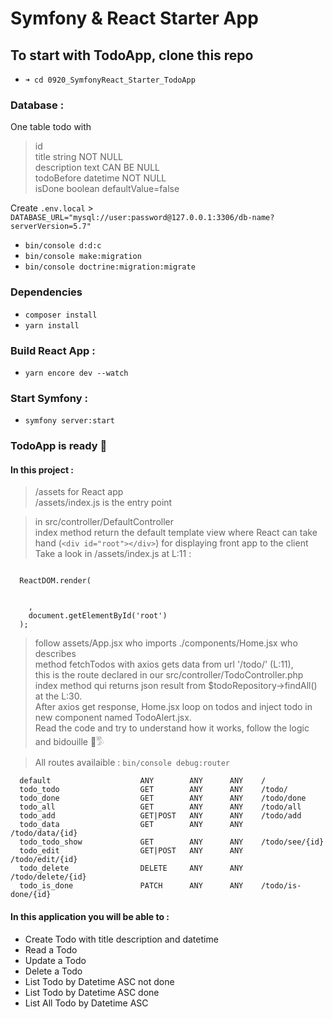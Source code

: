 # Symfony & React Starter App

## To start with TodoApp, clone this repo  

- ``` ➜ cd 0920_SymfonyReact_Starter_TodoApp ``` 

### Database : 

One table todo with 
> id <br>
> title string NOT NULL <br>
> description text CAN BE NULL <br>
> todoBefore datetime NOT NULL <br> 
> isDone boolean defaultValue=false <br>

Create `.env.local` > `DATABASE_URL="mysql://user:password@127.0.0.1:3306/db-name?serverVersion=5.7"`

- ``` bin/console d:d:c ``` 
- ``` bin/console make:migration ``` 
- ``` bin/console doctrine:migration:migrate ``` 

### Dependencies
- ``` composer install ```
- ``` yarn install ```

### Build React App :
- ``` yarn encore dev --watch ```


### Start Symfony :
- ``` symfony server:start ```


### TodoApp is ready 🤌


#### In this project :

> /assets for React app <br>
> /assets/index.js is the entry point
  
> in src/controller/DefaultController <br> 
  index method return the default template view where React can take hand (`<div id="root"></div>`) for displaying front app to the client <br>
  Take a look in /assets/index.js at L:11 : 
  <pre><code>
  ReactDOM.render(
    <React.StrictMode>
    <App />
    </React.StrictMode>,
    document.getElementById('root')
  );
</code></pre>

> follow assets/App.jsx who imports ./components/Home.jsx who describes <br> method fetchTodos with axios gets data from url '/todo/' (L:11), <br> 
  this is the route declared in our src/controller/TodoController.php index method qui returns json result from $todoRepository->findAll() at the L:30. <br> 
  After axios get response, Home.jsx loop on todos and inject todo in new component named TodoAlert.jsx. <br> 
  Read the code and try to understand how it works, follow the logic and bidouille 🔧𓀄 <br>

> All routes availaible : ``` bin/console debug:router ```
```
  default                    ANY        ANY      ANY    /                                  
  todo_todo                  GET        ANY      ANY    /todo/                             
  todo_done                  GET        ANY      ANY    /todo/done                         
  todo_all                   GET        ANY      ANY    /todo/all                          
  todo_add                   GET|POST   ANY      ANY    /todo/add                          
  todo_data                  GET        ANY      ANY    /todo/data/{id}                    
  todo_todo_show             GET        ANY      ANY    /todo/see/{id}                     
  todo_edit                  GET|POST   ANY      ANY    /todo/edit/{id}                    
  todo_delete                DELETE     ANY      ANY    /todo/delete/{id}                  
  todo_is_done               PATCH      ANY      ANY    /todo/is-done/{id}
```

#### In this application you will be able to :
- Create Todo with title description and datetime
- Read a Todo
- Update a Todo
- Delete a Todo
- List Todo by Datetime ASC not done
- List Todo by Datetime ASC done
- List All Todo by Datetime ASC 